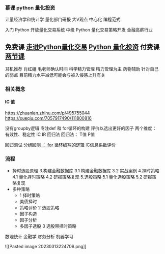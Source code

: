 ###  慕课 python 量化投资

计量经济学和统计学
量化部门研报
大V观点
中心化
 编程范式


入门  Python 开放量化交易系统
中级  Python 量化交易策略开发  金融高薪行业


免费课
[走进Python量化交易](https://www.imooc.com/learn/1054)
[Python 量化投资](https://www.imooc.com/video/20787)
付费课
[两节课](https://coding.imooc.com/class/623.html)
- 


耳机推荐
肖红姐 毛老师确认时间 
科学精力管理  精力管理为主 药物辅助 针对自己的弱点  目前精力水平减低可能会与被入侵感上升有关


### 相关概念
#### IC 值

https://zhuanlan.zhihu.com/p/495755044
https://xueqiu.com/7057917490/111800816

没有groupby逻辑
专注def  和 for循环的构建
评价以选出更好的因子
两个维度：有效性、稳定性
IC IR   回归法
回归法： T值 P值

回归测试
<u>分组回测 ：  for  循环编写的逻辑</u>
IC信息系数评价







### 流程
- 择时选股原理
	3.构建金融数据库
		3.1 构建金融数据库
		3.2 实战案例
	4.择时策略
		4.1 量化择时策略
		4.2 研报策略复现
	5.选股策略
		5.1 量化选股策略
		5.2 研报策略复现
- 多种策略
	- 1 择时策略
	- 美债择时
	- 策略评价
	2 选股策略
	- 因子构造
	- 因子分析
	- 多因子选股
	3 选股带择时策略



数理统计
金融学
财务分析
机器学习

![[Pasted image 20230313224709.png]]